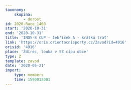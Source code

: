 ```yaml
---
taxonomy:
    skupina:
        - dorost
id: 2020-Race_1460
start: '2020-10-31'
end: '2020-10-31'
title: 'INOV-8 CUP - žebříček A - krátká trať'
link: 'https://oris.orientacnisporty.cz/Zavod?id=4916'
orisid: '4916'
place: 'Ždírec, louka v SZ cípu obce'
type: Z
template: zavod
date: '2020-05-21'
import:
    type: members
    time: 1590012001
---
```

